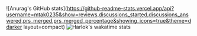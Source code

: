![Anurag's GitHub stats](https://github-readme-stats.vercel.app/api?username=mtak0235&show=reviews,discussions_started,discussions_answered,prs_merged,prs_merged_percentage&showing_icons=true&theme=ddarker layout=compact)
![Harlok's wakatime stats](https://github-readme-stats.vercel.app/api/wakatime?username=mtak0235)
